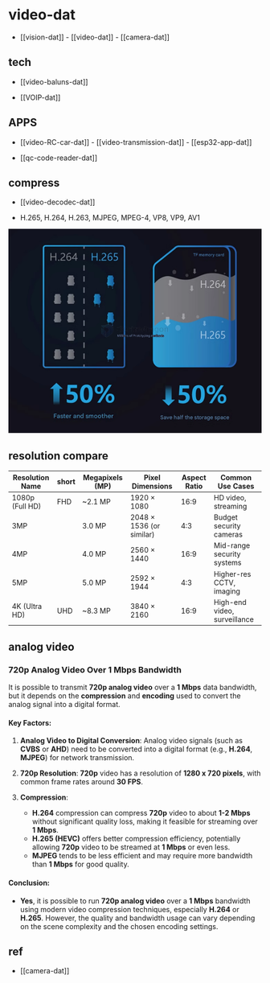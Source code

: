 
# video-dat


- [[vision-dat]] - [[video-dat]] - [[camera-dat]]


## tech 

- [[video-baluns-dat]]

- [[VOIP-dat]] 



## APPS

- [[video-RC-car-dat]] - [[video-transmission-dat]] - [[esp32-app-dat]]

- [[qc-code-reader-dat]]






## compress 

- [[video-decodec-dat]]

- H.265, H.264, H.263, MJPEG, MPEG-4, VP8, VP9, AV1

![](2025-04-11-14-18-19.png)


## resolution compare 

| Resolution Name | short | Megapixels (MP) | Pixel Dimensions         | Aspect Ratio | Common Use Cases             |
| --------------- | ----- | --------------- | ------------------------ | ------------ | ---------------------------- |
| 1080p (Full HD) | FHD   | ~2.1 MP         | 1920 × 1080              | 16:9         | HD video, streaming          |
| 3MP             |       | 3.0 MP          | 2048 × 1536 (or similar) | 4:3          | Budget security cameras      |
| 4MP             |       | 4.0 MP          | 2560 × 1440              | 16:9         | Mid-range security systems   |
| 5MP             |       | 5.0 MP          | 2592 × 1944              | 4:3          | Higher-res CCTV, imaging     |
| 4K (Ultra HD)   | UHD   | ~8.3 MP         | 3840 × 2160              | 16:9         | High-end video, surveillance |



## analog video 

### 720p Analog Video Over 1 Mbps Bandwidth

It is possible to transmit **720p analog video** over a **1 Mbps** data bandwidth, but it depends on the **compression** and **encoding** used to convert the analog signal into a digital format.

#### Key Factors:
1. **Analog Video to Digital Conversion**: Analog video signals (such as **CVBS** or **AHD**) need to be converted into a digital format (e.g., **H.264**, **MJPEG**) for network transmission.
   
2. **720p Resolution**: **720p** video has a resolution of **1280 x 720 pixels**, with common frame rates around **30 FPS**.

3. **Compression**: 
   - **H.264** compression can compress **720p** video to about **1-2 Mbps** without significant quality loss, making it feasible for streaming over **1 Mbps**.
   - **H.265 (HEVC)** offers better compression efficiency, potentially allowing **720p** video to be streamed at **1 Mbps** or even less.
   - **MJPEG** tends to be less efficient and may require more bandwidth than **1 Mbps** for good quality.

#### Conclusion:
- **Yes**, it is possible to run **720p analog video** over a **1 Mbps** bandwidth using modern video compression techniques, especially **H.264** or **H.265**. However, the quality and bandwidth usage can vary depending on the scene complexity and the chosen encoding settings.



## ref 

- [[camera-dat]]